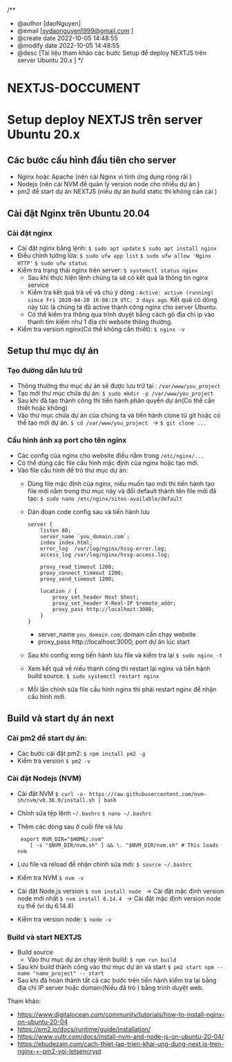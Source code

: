 /**
 * @author [daoNguyen]
 * @email [sydaonguyen1999@gmail.com ]
 * @create date 2022-10-05 14:48:55
 * @modify date 2022-10-05 14:48:55
 * @desc [Tài liệu tham khảo các bước Setup để deploy NEXTJS trên server Ubuntu 20.x ]
 */

# NEXTJS-DOCCUMENT
# Setup deploy NEXTJS trên server Ubuntu 20.x
## Các bước cấu hình đầu tiên cho server
 - Nginx hoặc Apache (nên cài Nginx vì tính ứng dụng rộng rãi )
 - Nodejs (nên cài NVM để quản lý version node cho nhiều dự án )
 - pm2 để start dự án NEXTJS (niếu dự án build static thì không cần cài )

## Cài đặt Nginx trên Ubuntu 20.04
 ### Cài đặt nginx
 -  Cài đặt nginx bằng lệnh:
       `$ sudo apt update`
       `$ sudo apt install nginx`
 -  Điều chỉnh tường lửa: 
       `$ sudo ufw app list`
       `$ sudo ufw allow 'Nginx HTTP'`
       `$ sudo ufw status`
 -  Kiểm tra trạng thái nginx trên server:
       `$ systemctl status nginx`
    -   Sau khi thực hiện lệnh chúng ta sẽ có kết quả là thông tin nginx service
    -   Kiểm tra kết quả trả về và chú ý dòng : `Active: active (running) since Fri 2020-04-20 16:08:19 UTC; 3 days ago`. Kết quả có dòng này tức là chúng ta đã active thành công nginx cho server Ubuntu.
    - Có thể kiểm tra thông qua trình duyệt bằng cách gõ địa chỉ ip vào thanh tìm kiếm như 1 địa chỉ website thông thường.
 -  Kiểm tra version nginx(Có thể không cần thiết):
       `$ nginx -v`

## Setup thư mục dự án
 ### Tạo đường dẫn lưu trữ
  - Thông thường thư mục dự án sẽ được lưu trữ tại : `/var/www/you_project`
  - Tạo mới thư mục chứa dự án:
       `$ sudo mkdir -p /var/www/you_project`
  - Sau khi đã tạo thành công thì tiến hành phân quyền dự án(Có thể cần thiết hoặc không)
  - Vào thư mục chứa dự án của chúng ta và tiến hành clone từ git hoặc có thể tạo mới dự án.
        `$ cd /var/www/you_project ` -> `$ git clone ...`
 ### Cấu hình ánh xạ port cho tên nginx
  - Các config của nginx cho website điều nằm trong `/etc/nginx/...`
  - Có thể dùng các file cấu hình mặc định của nginx hoặc tạo mới.
  - Vào file cấu hình để trỏ thư mục dự án:
    -   Dùng file mặc định của nginx, niếu muốn tạo mới thì tiến hành tạo file mới nằm trong thư mục này và đổi default thành tên file mới đã tạo:
         `$ sudo nano /etc/nginx/sites-available/default`

    -   Dán đoạn code config sau và tiến hành lưu

            server {
                listen 80;
                server_name `you_domain.com`; 
                index index.html;
                error_log  /var/log/nginx/hssg-error.log;
                access_log /var/log/nginx/hssg-access.log;

                proxy_read_timeout 1200;
                proxy_connect_timeout 1200;
                proxy_send_timeout 1200;

                location / {
                    proxy_set_header Host $host;
                    proxy_set_header X-Real-IP $remote_addr;
                    proxy_pass http://localhost:3000;
                }
            }

        -   server_name `you_domain.com`;  domain cần chạy website
        -   proxy_pass http://localhost:3000;  port dự án lúc start 
    -   Sau khi config xong tiến hành lưu file và kiểm tra lại
          `$ sudo nginx -t`
    - Xem kết quả về niếu thành công thì restart lại nginx và tiến hành build source.
          `$ sudo systemctl restart nginx`
    - Mỗi lần chỉnh sửa file cấu hình nginx thì phải restart nginx để nhận cấu hình mới.

## Build và start dự án next
 ### Cài pm2 để start dự án:
  - Các bước cài đặt pm2:
         `$ npm install pm2 -g `
  - Kiểm tra version
          `$ pm2 -v `
 ### Cài đặt Nodejs (NVM)
  - Cài đặt NVM
         `$ curl -o- https://raw.githubusercontent.com/nvm-sh/nvm/v0.38.0/install.sh | bash `
  - Chỉnh sửa tệp lệnh `~/.bashrc`
         `$ nano ~/.bashrc`
  - Thêm các dòng sau ở cuối file và lưu

         export NVM_DIR="$HOME/.nvm"
            [ -s "$NVM_DIR/nvm.sh" ] && \. "$NVM_DIR/nvm.sh" # This loads nvm

  - Lưu file và reload để nhận chỉnh sửa mới:
         `$ source ~/.bashrc`
  - Kiểm tra NVM 
          `$ nvm -v`
  - Cài đặt Node.js version
          `$ nvm install node ` -> Cài đặt mặc định version node mới nhất
          `$ nvm install 6.14.4 ` -> Cài đặt mặc định version node cụ thể (ví dụ 6.14.4)
  - Kiểm tra version node:
          `$ node -v`
 ### Build và start NEXTJS
  - Build source
      - Vào thư mục dự án chạy lệnh build:
           `$ npm run build`
  - Sau khi build thành công vào thư mục dự án và start
           `$ pm2 start npm --name "name_project" -- start`
  - Sau khi đã hoàn thành tất cả các bước trên tiến hành kiểm tra lại bằng địa chỉ IP server hoặc domain(Niếu đã trỏ ) bằng trình duyệt web.

Tham khảo: 
- https://www.digitalocean.com/community/tutorials/how-to-install-nginx-on-ubuntu-20-04
- https://pm2.io/docs/runtime/guide/installation/
- https://www.vultr.com/docs/install-nvm-and-node-js-on-ubuntu-20-04/
- https://ebudezain.com/cach-thiet-lap-trien-khai-ung-dung-next.js-tren-nginx-+-pm2-voi-letsencrypt
